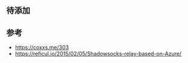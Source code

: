 ## 待添加


## 参考
- https://coxxs.me/303
- https://reficul.io/2015/02/05/Shadowsocks-relay-based-on-Azure/